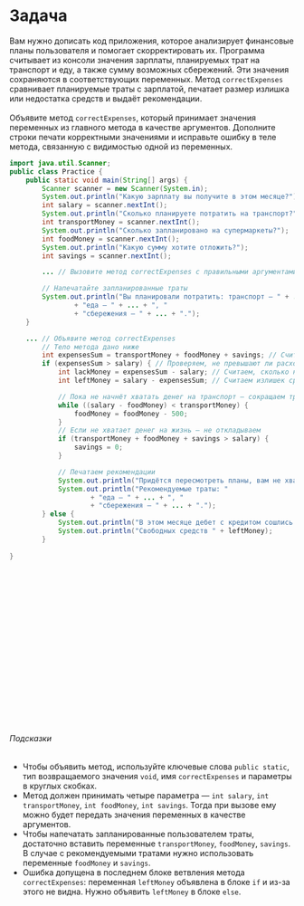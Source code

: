 # Задача 
Вам нужно дописать код приложения, которое анализирует финансовые планы пользователя и помогает скорректировать их. Программа считывает из консоли значения зарплаты, планируемых трат на транспорт и еду, а также сумму возможных сбережений. Эти значения сохраняются в соответствующих переменных. Метод `correctExpenses` сравнивает планируемые траты с зарплатой, печатает размер излишка или недостатка средств и выдаёт рекомендации.<br><br>
Объявите метод `correctExpenses`, который принимает значения переменных из главного метода в качестве аргументов. Дополните строки печати корректными значениями и исправьте ошибку в теле метода, связанную с видимостью одной из переменных.
```java
import java.util.Scanner;
public class Practice {
    public static void main(String[] args) {
        Scanner scanner = new Scanner(System.in);
        System.out.println("Какую зарплату вы получите в этом месяце?");
        int salary = scanner.nextInt();
        System.out.println("Сколько планируете потратить на транспорт?");
        int transportMoney = scanner.nextInt();
        System.out.println("Сколько запланировано на супермаркеты?");
        int foodMoney = scanner.nextInt();
        System.out.println("Какую сумму хотите отложить?");
        int savings = scanner.nextInt();

        ... // Вызовите метод correctExpenses с правильными аргументами

        // Напечатайте запланированные траты
        System.out.println("Вы планировали потратить: транспорт — " + ... + ", "
                + "еда — " + ... + ", "
                + "сбережения — " + ... + ".");
    }

    ... // Объявите метод correctExpenses
        // Тело метода дано ниже
        int expensesSum = transportMoney + foodMoney + savings; // Считаем расходы
        if (expensesSum > salary) { // Проверяем, не превышают ли расходы зарплату
            int lackMoney = expensesSum - salary; // Считаем, сколько не хватает
            int leftMoney = salary - expensesSum; // Считаем излишек средств

            // Пока не начнёт хватать денег на транспорт — сокращаем траты на 500 тенге
            while ((salary - foodMoney) < transportMoney) {
                foodMoney = foodMoney - 500;
            }
            // Если не хватает денег на жизнь — не откладываем
            if (transportMoney + foodMoney + savings > salary) {
                savings = 0;
            }

            // Печатаем рекомендации
            System.out.println("Придётся пересмотреть планы, вам не хватает " + lackMoney);
            System.out.println("Рекомендуемые траты: "
                    + "еда — " + ... + ", "
                    + "сбережения — " + ... + ".");
        } else {
            System.out.println("В этом месяце дебет с кредитом сошлись!");
            System.out.println("Свободных средств " + leftMoney);
        }
        
}
```

<br>
<br>
<br>
<br>
<br>
<br>
<br>
<br>
<br>
<br>
<br>
<br>
<br>
<br>
<br>
<br>






###### Подсказки
* Чтобы объявить метод, используйте ключевые слова `public static`, тип возвращаемого значения `void`, имя `correctExpenses` и параметры в круглых скобках.
* Метод должен принимать четыре параметра — `int salary`, `int transportMoney`, `int foodMoney`, `int savings`. Тогда при вызове ему можно будет передать значения переменных в качестве аргументов.
* Чтобы напечатать запланированные пользователем траты, достаточно вставить переменные `transportMoney`, `foodMoney`, `savings`. В случае с рекомендуемыми тратами нужно использовать переменные `foodMoney` и `savings`.
* Ошибка допущена в последнем блоке ветвления метода `correctExpenses`: переменная `leftMoney` объявлена в блоке `if` и из-за этого не видна. Нужно объявить `leftMoney` в блоке `else`.